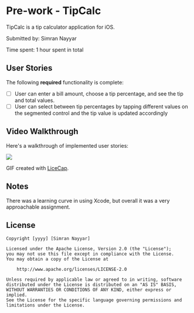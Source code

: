 # Pre-work - TipCalc

TipCalc is a tip calculator application for iOS.

Submitted by: Simran Nayyar

Time spent: 1 hour spent in total

## User Stories

The following **required** functionality is complete:

* [ ] User can enter a bill amount, choose a tip percentage, and see the tip and total values.
* [ ] User can select between tip percentages by tapping different values on the segmented control and the tip value is updated accordingly

## Video Walkthrough

Here's a walkthrough of implemented user stories:

![](https://i.imgur.com/Oc9nO3W.gif)


GIF created with [LiceCap](http://www.cockos.com/licecap/).

## Notes

There was a learning curve in using Xcode, but overall it was a very approachable assignment.

## License

    Copyright [yyyy] [Simran Nayyar]

    Licensed under the Apache License, Version 2.0 (the "License");
    you may not use this file except in compliance with the License.
    You may obtain a copy of the License at

        http://www.apache.org/licenses/LICENSE-2.0

    Unless required by applicable law or agreed to in writing, software
    distributed under the License is distributed on an "AS IS" BASIS,
    WITHOUT WARRANTIES OR CONDITIONS OF ANY KIND, either express or implied.
    See the License for the specific language governing permissions and
    limitations under the License.
